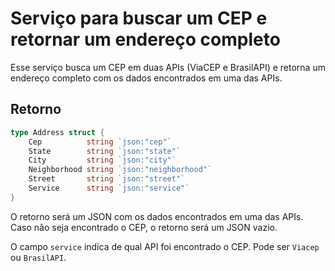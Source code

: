 # Serviço para buscar um CEP e retornar um endereço completo

Esse serviço busca um CEP em duas APIs (ViaCEP e BrasilAPI) e retorna um endereço completo com os dados encontrados em uma das APIs.


## Retorno 

```go
type Address struct {
	Cep          string `json:"cep"`
	State        string `json:"state"`
	City         string `json:"city"`
	Neighborhood string `json:"neighborhood"`
	Street       string `json:"street"`
	Service      string `json:"service"`
}
```

O retorno será um JSON com os dados encontrados em uma das APIs. Caso não seja encontrado o CEP, o retorno será um JSON vazio.

O campo `service` indica de qual API foi encontrado o CEP. Pode ser `Viacep` ou `BrasilAPI`.
